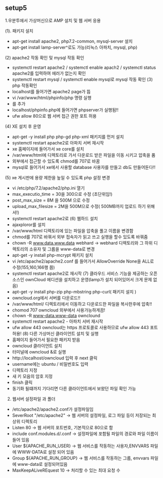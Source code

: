 ## setup5

1.우분투에서 가상머신으로 AMP 설치 및 웹 서버 응용

(1). 패키지 설치
  - apt-get install apache2, php7.2-common, mysql-server 설치
  - apt-get install lamp-server^로도 가능(리눅스 아파치, mysql, php)

(2) apache2 작동 확인 및 mysql 작동 확인
  - systemctl restart apache2 / systemctl enable apach2 / systemctl status apache2를 입력하여 에러가 없는지 확인
  - systemctl restart mysql / systemctl enable mysql로 mysql 작동 확인
(3) php 작동확인
  - localhost를 들어가면 apache2 page가 뜸
  - vi /var/www/html/phpinfo/php 명령 실행
  - <?php phpinfo(); ?>를 추가
  - localhost/phpinfo.php에 들어가면 phpserver가 실행됨!!
  - ufw allow 80으로 웹 서버 접근 권한 포트 허용

(4) XE 설치 후 운영
  - apt-get -y install php php-gd php-xml 패키지를 먼저 설치
  - systemctl restart apache2로 아파치 서버 재시작
  - xe 홈페이지에 들어가서 xe core를 설치
  - /var/www/html에 디렉토리로 가서 다운로드 받은 파일을 이동 시키고 압축을 품
  - 외부에서 접근할 수 있도록 chmod를 707로 바꿈
  - mysql로 들어가서 xe에서 사용할 database 사용자를 만들고 db도 만들어둔다!!

(5) xe 게시판에 용량 제한을 높일 수 있도록 php 설정 변경
  - vi /etc/php/7.2/apache2/php.ini 열기
  - max_executio_time = 30을 300으로 수정 (초단위임!)
  - post_max_size = 8M 을 500M 으로 수정
  - upload_max_filesize = 2M을 500M으로 수정( 500MB까지 업로드 하기 위해서!)
  - systemctl restart apache2로
(6) 웹하드 설치
  - ajaxploror를 설치
  - /var/www/html 디렉토리에 있는 파일을 압축을 풀고 이름을 변경함
  - chmod를 707로 바꿔서 외부 접속자가 읽고 쓰고 실행을 할수 있도록 바꿔줌
  - chown -R www.data.www.data webhard -> webhard 디렉토리와 그 하위 디렉토리의 소유자 및 그룹을 www-data로 변경
  - apt-get -y install php-mcrypt 패키지 설치
  - vi /etc/apache2/apache2.conf 를 들어가서 AllowOverride None을 ALL로 수정(155,160,166행 쯤)
  - systemctl restart apache2로 재시작
 (7) 클라우드 서비스 기능을 제공하는 오픈소스인 ownCloud 에디션을 설치하고 운영(lamp가 설치 되어있어서 크게 문제 없음)
  - apt-get -y install php-zip php-mbstring php-curl( 패키지 설치 )
  - owncloud.org에서 서버를 다운로드!!
  - /var/www/html/ 디렉토리에서 이동하고 다운로드한 파일을 복사한후에 압축!!
  - chomod 707 owncloud 외부에서 사용가능하게끔!
  - chown -R www-data.www-data ownclound
  - systemctl restart apache2 - 아파치 서버 재시작
  - ufw allow 443 owncloud는 https 프로토콜로 사용하므로 ufw allow 443 포트 허용!
 (8) 다른 가상머신 클라이언트 설치 및 실행
 - 홈페이지 들어가서 필요한 패키지 받음
 - owncloud 클라이언트 설치
 - 터미널에 owncloud &로 실행
 - http://localhost/owncloud 입력 후 next 클릭
 - username에는 ubuntu / 비밀번호도 입력
 - 디렉토리 지정
 - 새 키 모음의 암호 지정
 - finish 클릭
 - 동기화 될떄까지 기다리면 다른 클라이언트에서 보왔던 파일 확인 가능
2. 웹서버 설정파일 과 폴더
 - /etc/apache2/apache2.conf가 설정파일임
 - SeverRoot "/etc/apache2" -> 웹 서버의 설정파일, 로그 파일 등이 저장되는 최상위 디렉토리
 - Listen 80 -> 웹 서버의 포트번호, 기본적으로 80으로 함
 - include conf.modules.d/.conf -> 설정파일에 포함될 파일의 경로와 파일 이름이 들어 있음
 - User ${APACHE_RUN_USER} -> 웹 서비스를 작동하는 사용자,ENVVARS 파일에 WWW-DATA로 설정 되어 있음
 - Group ${APACHE_RUN_GROUP} -> 웹 서비스를 작동하는 그룹, envvars 파일에 www-data로 설정되어있음
 - MaxKeepALiveREquest 10 -> 처리할 수 있는 최대 요청 수
